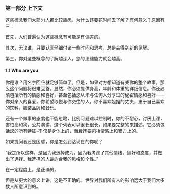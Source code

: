 ### 第一部分 上下文

这些概念我们大部分人都比较熟悉，为什么还要花时间去了解？有何意义？原因有三：

首先，人们普遍认为这些概念有可能是有偏差的。

其次，无论谁，只要认真仔细付诸一些时间和思考，总是会得到新的见解。

第三，你对这些概念的了解越深入，您的思维能力就会越高。



#### 1.1 Who are you 

你是谁？用名字回应就足够简单了。但是，如果对方想知道有关你的整个故事，那么这个问题将很难回答。显然，你必须提供身高，年龄和体重的详细信息。你还必须包括所有的情感和喜好，甚至包括您从未与任何人分享过的秘密情感和喜好——你对亲人的喜爱，你希望取悦与你交往的人，你不喜欢姐姐的丈夫，忠于自己喜欢的饮料，服装品牌和音乐。

还有一个做事的态度也不能忽略，比例问题难以控制时，你的不耐心，讨厌上课，害怕高和狗，公共演讲，这个列表可以很长很长，如果要完整的来描述，它必须包括您的所有特征-不仅是身体上的，而且还要包括情感上和智力上的。



如果提问者还是困惑，你是怎么到达现在的你呢？

“我之所以这样，是因为我选择成为，因为我考虑了其他情绪，偏好和态度，并做出了选择。我选择的人最适合我的风格和个性。”

在一定程度上，是正确的，

但是从更大的意义上讲，这是不正确的。世界对我们所有人的影响远大于我们大多数人所意识到的。